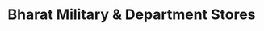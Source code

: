 ---
title: "Bharat Military & Department Stores"
url: /trimulgherry-secunderabad/bharat-military-und-department-stores/
shop: Warenhaus
---